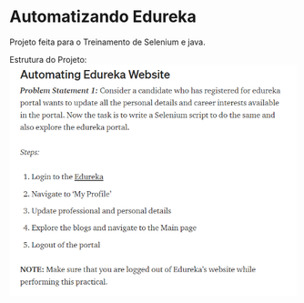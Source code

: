 # Automatizando Edureka

Projeto feita para o Treinamento de Selenium e java.

Estrutura do Projeto:
 <img src=".idea/01.png" title="01">

